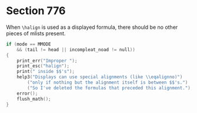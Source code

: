 # Section 776

When `\halign` is used as a displayed formula, there should be no other pieces of mlists present.

```c << Check for improper alignment in displayed math >>=
if (mode == MMODE
    && (tail != head || incompleat_noad != null))
{
    print_err("Improper ");
    print_esc("halign");
    print(" inside $$'s");
    help3("Displays can use special alignments (like \\eqalignno)")
        ("only if nothing but the alignment itself is between $$'s.")
        ("So I've deleted the formulas that preceded this alignment.");
    error();
    flush_math();
}
```
